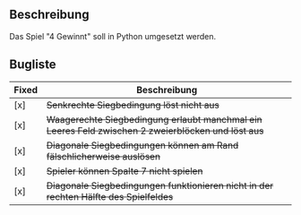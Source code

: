 ## Beschreibung
Das Spiel "4 Gewinnt" soll in Python umgesetzt werden.


## Bugliste

| Fixed | Beschreibung |
|-------|--------------|
| [x]    | <s>Senkrechte Siegbedingung löst nicht aus</s> |
| [x]    | <s>Waagerechte Siegbedingung erlaubt manchmal ein Leeres Feld zwischen 2 zweierblöcken und löst aus</s> |
| [x]    | <s>Diagonale Siegbedingungen können am Rand fälschlicherweise auslösen</s> |
| [x]    | <s>Spieler können Spalte 7 nicht spielen</s> |
| [x]    | <s>Diagonale Siegbedingungen funktionieren nicht in der rechten Hälfte des Spielfeldes</s> |

